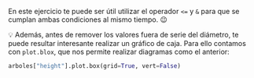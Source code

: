 En este ejercicio te puede ser útil utilizar el operador `<=` y `&` para que se cumplan ambas condiciones al mismo tiempo. :wink: 

💡 Además, antes de remover los valores fuera de serie del diámetro, te puede resultar interesante realizar un gráfico de caja. Para ello contamos con `plot.blox`, que nos permite realizar diagramas como el anterior: 

```python
arboles["height"].plot.box(grid=True, vert=False)
```
